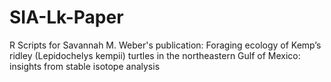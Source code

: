 # SIA-Lk-Paper
R Scripts for Savannah M. Weber's publication: Foraging ecology of Kemp’s ridley (Lepidochelys kempii) turtles in the northeastern Gulf of Mexico: insights from stable isotope analysis
